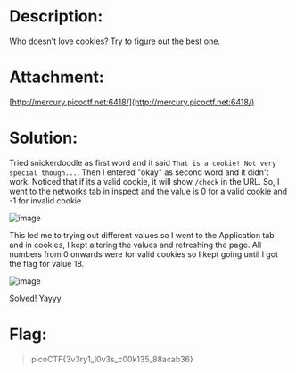 # Description:
Who doesn't love cookies? Try to figure out the best one. 
# Attachment: 
[http://mercury.picoctf.net:6418/](http://mercury.picoctf.net:6418/)

# Solution:
Tried snickerdoodle as first word and it said `That is a cookie! Not very special though...`. Then I entered "okay" as second word and it didn't work. Noticed that if its a valid cookie, it will show `/check` in the URL. So, I went to the networks tab in inspect and the value is 0 for a valid cookie and -1 for invalid cookie.

![image](https://github.com/user-attachments/assets/1e0f888d-29eb-4f03-9d67-017a0e795599)

This led me to trying out different values so I went to the Application tab and in cookies, I kept altering the values and refreshing the page. All numbers from 0 onwards were for valid cookies so I kept going until I got the flag for value 18.

![image](https://github.com/user-attachments/assets/88285236-3a4a-4a80-8042-4532a9778f70)

Solved! Yayyy
# Flag: 
>picoCTF{3v3ry1_l0v3s_c00k135_88acab36}
